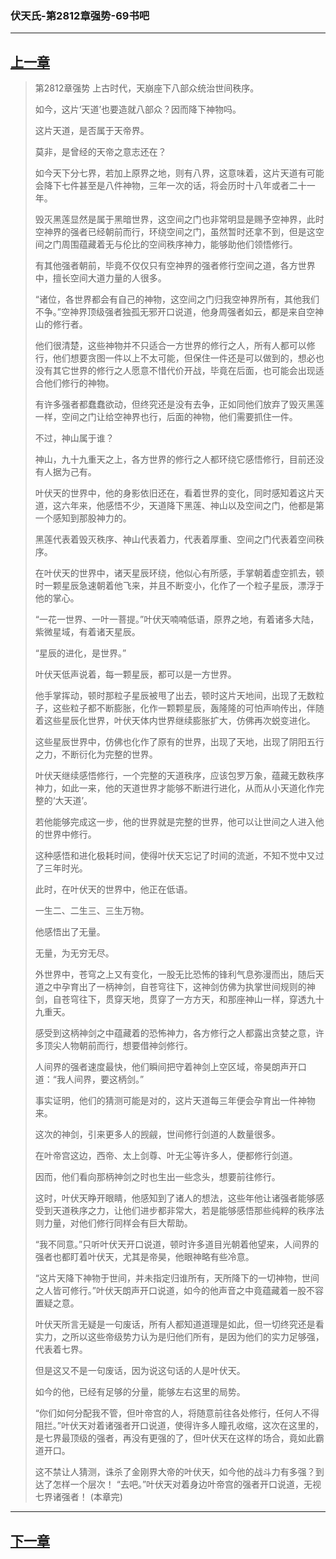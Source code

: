 ### 伏天氏-第2812章强势-69书吧

--------
[上一章](./c4015bd76af44e7db3f2e56d6c592df6.md)
--------


>
>
>
>第2812章强势
>上古时代，天崩座下八部众统治世间秩序。
>
>如今，这片‘天道’也要造就八部众？因而降下神物吗。
>
>这片天道，是否属于天帝界。
>
>莫非，是曾经的天帝之意志还在？
>
>如今天下分七界，若加上原界之地，则有八界，这意味着，这片天道有可能会降下七件甚至是八件神物，三年一次的话，将会历时十八年或者二十一年。
>
>毁灭黑莲显然是属于黑暗世界，这空间之门也非常明显是赐予空神界，此时空神界的强者已经朝前而行，环绕空间之门，虽然暂时还拿不到，但是这空间之门周围蕴藏着无与伦比的空间秩序神力，能够助他们领悟修行。
>
>有其他强者朝前，毕竟不仅仅只有空神界的强者修行空间之道，各方世界中，擅长空间大道力量的人很多。
>
>“诸位，各世界都会有自己的神物，这空间之门归我空神界所有，其他我们不争。”空神界顶级强者独孤无邪开口说道，他身周强者如云，都是来自空神山的修行者。
>
>他们很清楚，这些神物并不只适合一方世界的修行之人，所有人都可以修行，他们想要贪图一件以上不太可能，但保住一件还是可以做到的，想必也没有其它世界的修行之人愿意不惜代价开战，毕竟在后面，也可能会出现适合他们修行的神物。
>
>有许多强者都蠢蠢欲动，但终究还是没有去争，正如同他们放弃了毁灭黑莲一样，空间之门让给空神界也行，后面的神物，他们需要抓住一件。
>
>不过，神山属于谁？
>
>神山，九十九重天之上，各方世界的修行之人都环绕它感悟修行，目前还没有人据为己有。
>
>叶伏天的世界中，他的身影依旧还在，看着世界的变化，同时感知着这片天道，这六年来，他感悟不少，天道降下黑莲、神山以及空间之门，他都是第一个感知到那股神力的。
>
>黑莲代表着毁灭秩序、神山代表着力，代表着厚重、空间之门代表着空间秩序。
>
>在叶伏天的世界中，诸天星辰环绕，他似心有所感，手掌朝着虚空抓去，顿时一颗星辰急速朝着他飞来，并且不断变小，化作了一个粒子星辰，漂浮于他的掌心。
>
>“一花一世界、一叶一菩提。”叶伏天喃喃低语，原界之地，有着诸多大陆，紫微星域，有着诸天星辰。
>
>“星辰的进化，是世界。”
>
>叶伏天低声说着，每一颗星辰，都可以是一方世界。
>
>他手掌挥动，顿时那粒子星辰被甩了出去，顿时这片天地间，出现了无数粒子，这些粒子都不断膨胀，化作一颗颗星辰，轰隆隆的可怕声响传出，伴随着这些星辰化世界，叶伏天体内世界继续膨胀扩大，仿佛再次蜕变进化。
>
>这些星辰世界中，仿佛也化作了原有的世界，出现了天地，出现了阴阳五行之力，不断衍化为完整的世界。
>
>叶伏天继续感悟修行，一个完整的天道秩序，应该包罗万象，蕴藏无数秩序神力，如此一来，他的天道世界才能够不断进行进化，从而从小天道化作完整的‘大天道’。
>
>若他能够完成这一步，他的世界就是完整的世界，他可以让世间之人进入他的世界中修行。
>
>这种感悟和进化极耗时间，使得叶伏天忘记了时间的流逝，不知不觉中又过了三年时光。
>
>此时，在叶伏天的世界中，他正在低语。
>
>一生二、二生三、三生万物。
>
>他感悟出了无量。
>
>无量，为无穷无尽。
>
>外世界中，苍穹之上又有变化，一股无比恐怖的锋利气息弥漫而出，随后天道之中孕育出了一柄神剑，自苍穹往下，这神剑仿佛为执掌世间规则的神剑，自苍穹往下，贯穿天地，贯穿了一方方天，和那座神山一样，穿透九十九重天。
>
>感受到这柄神剑之中蕴藏着的恐怖神力，各方修行之人都露出贪婪之意，许多顶尖人物朝前而行，想要借神剑修行。
>
>人间界的强者速度最快，他们瞬间把守着神剑上空区域，帝昊朗声开口道：“我人间界，要这柄剑。”
>
>事实证明，他们的猜测可能是对的，这片天道每三年便会孕育出一件神物来。
>
>这次的神剑，引来更多人的觊觎，世间修行剑道的人数量很多。
>
>在叶帝宫这边，西帝、太上剑尊、叶无尘等许多人，便都修行剑道。
>
>因而，他们看向那柄神剑之时也生出一些念头，想要前往修行。
>
>这时，叶伏天睁开眼睛，他感知到了诸人的想法，这些年他让诸强者能够感受到天道秩序之力，让他们进步都非常大，若是能够感悟那些纯粹的秩序法则力量，对他们修行同样会有巨大帮助。
>
>“我不同意。”只听叶伏天开口说道，顿时许多道目光朝着他望来，人间界的强者也都盯着叶伏天，尤其是帝昊，他眼神略有些冷意。
>
>“这片天降下神物于世间，并未指定归谁所有，天所降下的一切神物，世间之人皆可修行。”叶伏天朗声开口说道，如今的他声音之中竟蕴藏着一股不容置疑之意。
>
>叶伏天所言无疑是一句废话，所有人都知道道理是如此，但一切终究还是看实力，之所以这些帝级势力认为是归他们所有，是因为他们的实力足够强，代表着七界。
>
>但是这又不是一句废话，因为说这句话的人是叶伏天。
>
>如今的他，已经有足够的分量，能够左右这里的局势。
>
>“你们如何分配我不管，但叶帝宫的人，将随意前往各处修行，任何人不得阻拦。”叶伏天对着诸强者开口说道，使得许多人瞳孔收缩，这次在这里的，是七界最顶级的强者，再没有更强的了，但叶伏天在这样的场合，竟如此霸道开口。
>
>这不禁让人猜测，诛杀了金刚界大帝的叶伏天，如今他的战斗力有多强？到达了怎样一个层次！
>“去吧。”叶伏天对着身边叶帝宫的强者开口说道，无视七界诸强者！
>(本章完)
>
>

--------
[下一章](./9bbe591646289588da288c950629403b.md)
--------

